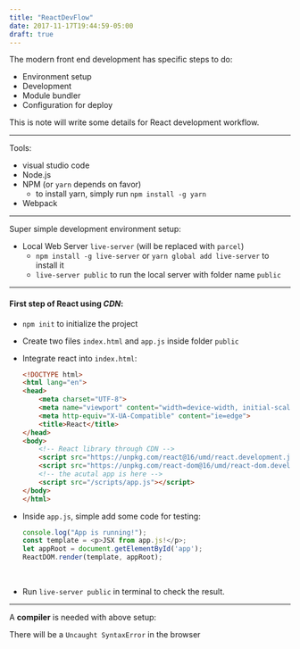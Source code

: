 ```yaml
---
title: "ReactDevFlow"
date: 2017-11-17T19:44:59-05:00
draft: true
---
```


The modern front end development has specific steps to do:

- Environment setup
- Development
- Module bundler
- Configuration for deploy



This is note will write some details for React development workflow.

---

Tools:

- visual studio code
- Node.js
- NPM (or `yarn` depends on favor)
  - to install yarn, simply run `npm install -g yarn`
- Webpack

---

Super simple development environment setup:

- Local Web Server `live-server` (will be replaced with `parcel`)
  - `npm install -g live-server` or `yarn global add live-server` to install it
  - `live-server public` to run the local server with folder name `public`

---

#### First step of React using __*CDN*__:

- `npm init` to initialize the project


- Create two files `index.html` and `app.js` inside folder `public`


- Integrate react into `index.html`:

  ```html
  <!DOCTYPE html>
  <html lang="en">
  <head>
      <meta charset="UTF-8">
      <meta name="viewport" content="width=device-width, initial-scale=1.0">
      <meta http-equiv="X-UA-Compatible" content="ie=edge">
      <title>React</title>
  </head>
  <body>
      <!-- React library through CDN -->
      <script src="https://unpkg.com/react@16/umd/react.development.js"></script>
      <script src="https://unpkg.com/react-dom@16/umd/react-dom.development.js"></script>
      <!-- the acutal app is here -->
      <script src="/scripts/app.js"></script>
  </body>
  </html>
  ```

- Inside `app.js`, simple add some code for testing:

  ```javascript
  console.log("App is running!");
  const template = <p>JSX from app.js!</p>;
  let appRoot = document.getElementById('app');
  ReactDOM.render(template, appRoot);
  ```
  ​

- Run `live-server public` in terminal to check the result.


---

A **compiler** is needed with above setup:

There will be a `Uncaught SyntaxError` in the browser

​